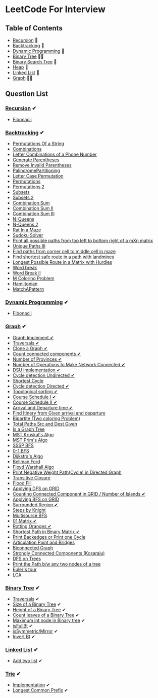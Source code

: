 
# LeetCode For Interview

## Table of Contents

+ [Recursion](Recursion) 🙌
+ [Backtracking](Backtracking)  🧨
+ [Dynamic Programming](DynamicProgramming) 🎡
+ [Binary Tree](BinaryTree) 🐱‍🏍
+ [Binary Search Tree](BST) 🙌
+ [Heap](Heap) 🧨 
+ [Linked List](LinkedList) 🎡
+ [Graph](Graph) 🐱‍🏍


  
## Question List

### [Recursion](Recursion) ✔

- [Fibonacii](Recursion/fibonacci.cpp)

### [Backtracking](Backtracking) ✔

- [Permutations Of a String](Backtracking/printallpermutationsofagivenstring.cpp)
- [Combinations](Backtracking/Combinations.cpp)
- [Letter Combinations of a Phone Number](Backtracking/LetterCombinationsofaPhoneNumber.cpp)
- [Generate Parentheses](Backtracking/GenerateParentheses.cpp)
- [Remove Invalid Parentheses](Backtracking/RemoveInvalidParentheses.cpp)
- [PalindromePartitioning](Backtracking/PalindromePartitioning.cpp)
- [Letter Case Permutation](Backtracking/LetterCasePermutation.cpp)
- [Permutations](Backtracking/Permutations.cpp)
- [Permutations 2](Backtracking/Permutations2.cpp)
- [Subsets](Backtracking/Subsets.cpp)
- [Subsets 2](Backtracking/Subsets2.cpp)
- [Combination Sum](Backtracking/CombinationSum.cpp)
- [Combination Sum II](Backtracking/CombinationSumII.cpp)
- [Combination Sum III](Backtracking/CombinationSumIII.cpp) 
- [N-Queens](Backtracking/N-Queens.cpp)
- [N-Queens 2](Backtracking/N-Queens2.cpp)
- [Rat In a Maze](Backtracking/RatInaMaze.cpp)
- [Sudoku Solver](Backtracking/SudokuSolver.cpp)
- [Print all possible paths from top left to bottom right of a mXn matrix](Backtracking/printallpathsltor.cpp)
- [Unique Paths III](Backtracking/UniquePathsIII.cpp)
- [Find paths from corner cell to middle cell in maze](Backtracking/Findpathsfromcornercelltomiddlecellinmaze.cpp)
- [Find shortest safe route in a path with landmines](Backtracking/Findshortestsaferouteinapathwithlandmines.cpp)
- [Longest Possible Route in a Matrix with Hurdles](Backtracking/LongestPossibleRouteinaMatrixwithHurdles.cpp)
- [Word break](Backtracking/WordBreak.cpp)
- [Word Break II](Backtracking/WordBreak2.cpp)
- [M Coloring Problem](Backtracking/mColoringProblem.cpp)
- [Hamiltonian](Backtracking/Hamiltonian.cpp)
- [MatchAPattern](Backtracking/MatchAPattern.cpp)


### [Dynamic Programming](DynamicProgramming) ✔

- [Fibonacii](DynamicProgramming/fibonacci.cpp)


### [Graph](Graph) ✔

- [Graph Implement ✔](Graph/implementation.cpp)
- [Traversals ✔](Graph/Traversals.cpp)
- [Clone a Graph ✔](Graph/clone.cpp)
- [Count connected components ✔](Graph/countCon.cpp)
- [Number of Provinces ✔](Graph/noofprov.cpp)
- [Number of Operations to Make Network Connected ✔](Graph/opMakeCon.cpp)
- [DSU implementation ✔](Graph/DSU.cpp)
- [Cycle detection Undirected ✔](Graph/cycleUndir.cpp)
- [Shortest Cycle](Graph/shortcycle.cpp)
- [Cycle detection Directed ✔](Graph/cycledir.cpp)
- [Topological sorting ✔](Graph/topo.cpp)
- [Course Schedule I ✔](Graph/csi.cpp)
- [Course Schedule II ✔](Graph/csii.cpp)
- [Arrival and Departure time ✔](Graph/arrival.cpp)
- [Find Itinery from Given arrival and departure](Graph/itinery.cpp)
- [Bipartite (Two coloring Problem)](Graph/Bipartite.cpp)
- [Total Paths Src and Dest Given](Graph/TotalPathsSrcandDestGiven.cpp)
- [Is a Graph Tree](Graph/graphatree.cpp)
- [MST Kruskal's Algo](Graph/kruskal.cpp)
- [MST Prim's Algo](Graph/prims.cpp)
- [SSSP BFS](Graph/ssspbfs.cpp)
- [0-1 BFS](Graph/01bfs.cpp)
- [Dijkstra's Algo](Graph/dijkstra.cpp)
- [Bellman Ford](Graph/bellman.cpp)
- [Floyd Warshall Algo](Graph/floydwarsh.cpp)
- [Print Negative Weight Path(Cycle) in Directed Graph](Graph/negativeweight.cpp)
- [Transitive Closure](Graph/transitive.cpp)
- [Flood Fill](Graph/floodfill.cpp)
- [Applying DFS on GRID](Graph/dfsongrid.cpp)
- [Counting Connected Component in GRID / Number of Islands ✔](Graph/countconnect.cpp)
- [Applying BFS on GRID](Graph/bfsongrid.cpp)
- [Surrounded Region ✔](Graph/surround.cpp)
- [Steps by Knight](Graph/stepsbyknight.cpp)
- [Multisource BFS](Graph/multisourcebfs.cpp)
- [01 Matrix ✔](Graph/01mat.cpp)
- [Rotting Oranges ✔](Graph/rotten.cpp)
- [Shortest Path in Binary Matrix ✔](Graph/shortestpathBinary.cpp)
- [Print Backedges or Print one Cycle](Graph/printbackedges.cpp)
- [Articulation Point and Bridges](Graph/articulation.cpp)
- [Biconnected Graph](Graph/biconnected.cpp)
- [Strongly Connected Components (Kosaraju)](Graph/kosaraju.cpp)
- [DFS on Trees](Graph/dfsontrees.cpp)
- [Print the Path b/w any two nodes of a tree](Graph/pathintree.cpp)
- [Euler's tour](Graph/euler.cpp)
- [LCA](Graph/lca.cpp)


### [Binary Tree](BinaryTree) ✔

- [Traversals](BinaryTree/Traversals.cpp) ✔
- [Size of a Binary Tree](BinaryTree/sizebt.cpp) ✔
- [Height of a Binary Tree](BinaryTree/heightbt.cpp) ✔
- [Count leaves of a Binary Tree](BinaryTree/leaves.cpp) ✔
- [Maximum int node in Binary tree](BinaryTree/maxbt.cpp) ✔
- [isFullBt](BinaryTree/fullbt.cpp) ✔
- [isSymmetric/Mirror](BinaryTree/mirror.cpp) ✔
- [Invert Bt](BinaryTree/invertbt.cpp) ✔



### [Linked List](LinkedList) ✔

- [Add two list](LinkedList/addtwoll.cpp) ✔

### [Trie](Trie) ✔

- [Implementation](Trie/Implementation.cpp) ✔
- [Longest Common Prefix](Trie/LongestCommonPrefix.cpp) ✔

